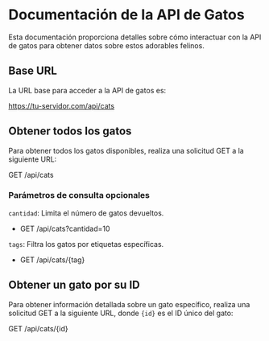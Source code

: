 # Documentación de la API de Gatos

Esta documentación proporciona detalles sobre cómo interactuar con la API de gatos para obtener datos sobre estos adorables felinos.

## Base URL

La URL base para acceder a la API de gatos es:

https://tu-servidor.com/api/cats


## Obtener todos los gatos

Para obtener todos los gatos disponibles, realiza una solicitud GET a la siguiente URL:

GET /api/cats


### Parámetros de consulta opcionales

`cantidad`: Limita el número de gatos devueltos.

- GET /api/cats?cantidad=10


`tags`: Filtra los gatos por etiquetas específicas.

- GET /api/cats/{tag}


## Obtener un gato por su ID

Para obtener información detallada sobre un gato específico, realiza una solicitud GET a la siguiente URL, donde `{id}` es el ID único del gato:

GET /api/cats/{id}



